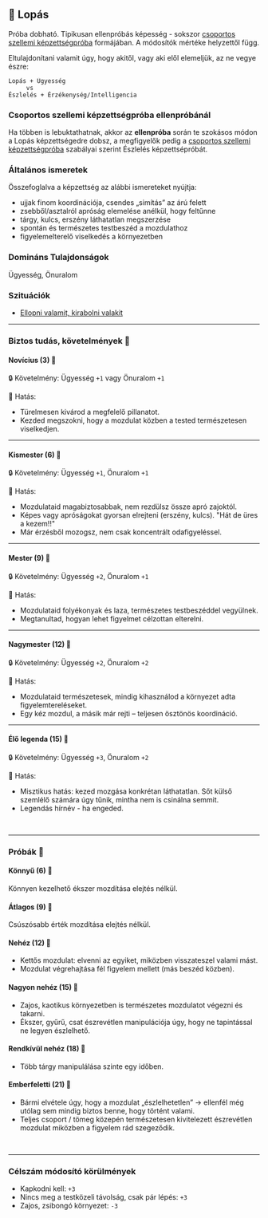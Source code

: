 ## 🔵 Lopás

Próba dobható. Tipikusan ellenpróbás képesség - sokszor [csoportos szellemi képzettségpróba](../030_07_01_csoportos_kepzettsegproba.md#%EF%B8%8F-2-csoportos-szellemi-k%C3%A9pzetts%C3%A9gpr%C3%B3ba) formájában. A módosítók mértéke helyzettől függ.

Eltulajdonítani valamit úgy, hogy akitől, vagy aki elől elemeljük, az ne vegye észre:

```
Lopás + Ügyesség
     vs
Észlelés + Érzékenység/Intelligencia
```

### Csoportos szellemi képzettségpróba ellenpróbánál

Ha többen is lebuktathatnak, akkor az **ellenpróba** során te szokásos módon a Lopás képzettségedre dobsz, a megfigyelők pedig a [csoportos szellemi képzettségpróba](../030_07_01_csoportos_kepzettsegproba.md#%EF%B8%8F-2-csoportos-szellemi-k%C3%A9pzetts%C3%A9gpr%C3%B3ba) szabályai szerint Észlelés képzettsépróbát.

### Általános ismeretek

Összefoglalva a képzettség az alábbi ismereteket nyújtja:
- ujjak finom koordinációja, csendes „simítás” az árú felett
- zsebből/asztalról apróság elemelése anélkül, hogy feltűnne
- tárgy, kulcs, erszény láthatatlan megszerzése
- spontán és természetes testbeszéd a mozdulathoz
- figyelemelterelő viselkedés a környezetben

### Domináns Tulajdonságok

Ügyesség, Önuralom

### Szituációk

- [Ellopni valamit, kirabolni valakit](../szituaciok/lopas_kirablas.md)

---
### Biztos tudás, követelmények 📖

#### Novícius (3) 📖

🔒 Követelmény: Ügyesség `+1` vagy Önuralom `+1`

🌟 Hatás:
- Türelmesen kivárod a megfelelő pillanatot.
- Kezded megszokni, hogy a mozdulat közben a tested természetesen viselkedjen.

---
#### Kismester (6) 📖

🔒 Követelmény: Ügyesség `+1`, Önuralom `+1`

🌟 Hatás:
- Mozdulataid magabiztosabbak, nem rezdülsz össze apró zajoktól.
- Képes vagy apróságokat gyorsan elrejteni (erszény, kulcs). "Hát de üres a kezem!!"
- Már érzésből mozogsz, nem csak koncentrált odafigyeléssel.

---
#### Mester (9) 📖

🔒 Követelmény: Ügyesség `+2`, Önuralom `+1`

🌟 Hatás:
- Mozdulataid folyékonyak és laza, természetes testbeszéddel vegyülnek.
- Megtanultad, hogyan lehet figyelmet célzottan elterelni.

---
#### Nagymester (12) 📖

🔒 Követelmény:  Ügyesség `+2`, Önuralom `+2`

🌟 Hatás:
- Mozdulataid természetesek, mindig kihasználod a környezet adta figyelemtereléseket.
- Egy kéz mozdul, a másik már rejti – teljesen ösztönös koordináció.

---
#### Élő legenda (15) 📖

🔒 Követelmény:  Ügyesség `+3`, Önuralom `+2`

🌟 Hatás:
- Misztikus hatás: kezed mozgása konkrétan láthatatlan. Sőt külső szemlélő számára úgy tűnik, mintha nem is csinálna semmit.
- Legendás hírnév - ha engeded.

<br />

---
### Próbák 🎲

#### Könnyű (6) 🎲 

Könnyen kezelhető ékszer mozdítása elejtés nélkül.

#### Átlagos (9) 🎲 

Csúszósabb érték mozdítása elejtés nélkül.

#### Nehéz (12) 🎲 

- Kettős mozdulat: elvenni az egyiket, miközben visszateszel valami mást.
- Mozdulat végrehajtása fél figyelem mellett (más beszéd közben).

#### Nagyon nehéz (15) 🎲 

- Zajos, kaotikus környezetben is természetes mozdulatot végezni és takarni.
- Ékszer, gyűrű, csat észrevétlen manipulációja úgy, hogy ne tapintással ne legyen észlelhető.

#### Rendkívül nehéz (18) 🎲 

- Több tárgy manipulálása szinte egy időben.

#### Emberfeletti (21) 🎲 

- Bármi elvétele úgy, hogy a mozdulat „észlelhetetlen” → ellenfél még utólag sem mindig biztos benne, hogy történt valami.
- Teljes csoport / tömeg közepén természetesen kivitelezett észrevétlen mozdulat miközben a figyelem rád szegeződik.

<br />

---
### Célszám módosító körülmények

- Kapkodni kell: `+3`
- Nincs meg a testközeli távolság, csak pár lépés: `+3`
- Zajos, zsibongó környezet: `-3`
